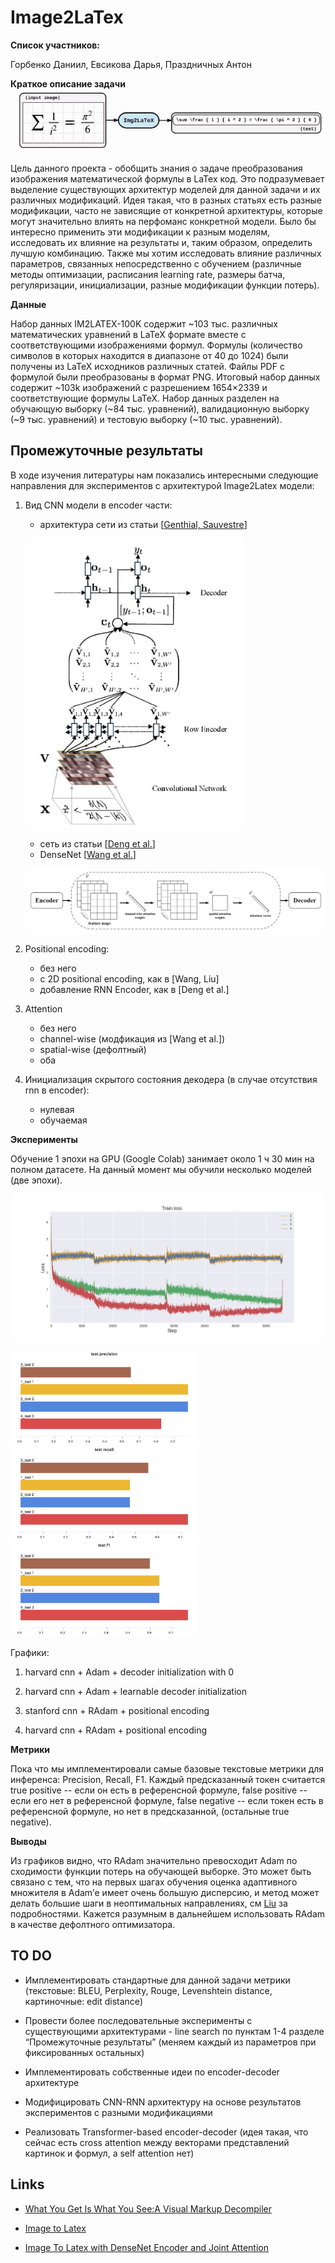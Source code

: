 # Image2LaTex

**Список участников:**

Горбенко Даниил, Евсикова Дарья, Праздничных Антон

**Краткое описание задачи**
![scheme](./imgs/scheme.jpg)

Цель данного проекта - обобщить знания о задаче преобразования изображения математической формулы в LaTex код. Это подразумевает выделение существующих архитектур моделей для данной задачи и их различных модификаций. Идея такая, что в разных статьях есть разные модификации, часто не зависящие от конкретной архитектуры, которые могут значительно влиять на перфоманс конкретной модели. Было бы интересно применить эти модификации к разным моделям, исследовать их влияние на результаты и, таким образом, определить лучшую комбинацию. Также мы хотим исследовать влияние различных параметров, связанных непосредственно с обучением (различные методы оптимизации, расписания learning rate, размеры батча, регуляризации, инициализации, разные модификации функции потерь). 

**Данные**

Набор данных IM2LATEX-100K содержит ~103 тыс. различных математических уравнений в LaTeX формате вместе с соответствующими изображениями формул. Формулы (количество символов в которых находится в диапазоне от 40 до 1024) были получены из LaTeX исходников различных статей. Файлы PDF с формулой были преобразованы в формат PNG. Итоговый набор данных содержит ~103k изображений с разрешением 1654×2339 и соответствующие формулы LaTeX. Набор данных разделен на обучающую выборку (~84 тыс. уравнений), валидационную выборку (~9 тыс. уравнений) и тестовую выборку (~10 тыс. уравнений).

## Промежуточные результаты

В ходе изучения литературы нам показались интересными следующие направления для экспериментов с архитектурой Image2Latex модели:

1. Вид CNN модели в encoder части:
    - архитектура сети из статьи [[Genthial, Sauvestre](http://cs231n.stanford.edu/reports/2017/pdfs/815.pdf)]

    ![net1](./imgs/harvard.jpg)
    
    - сеть из статьи [[Deng et al.](https://arxiv.org/pdf/1609.04938v1.pdf)]
    - DenseNet [[Wang et al.](https://pdf.sciencedirectassets.com/280203/1-s2.0-S1877050919X00034/1-s2.0-S1877050919302686/main.pdf?X-Amz-Security-Token=IQoJb3JpZ2luX2VjEAUaCXVzLWVhc3QtMSJHMEUCIQDlkyO6sZ6uJWozMXBMJvVVERvglN%2BKfHZ%2F7W6i5BMIzQIgFREQ0PDh%2FEljeyXWDsYlTRFytNim3VrnZ131I1s00cAqgwQIvv%2F%2F%2F%2F%2F%2F%2F%2F%2F%2FARAEGgwwNTkwMDM1NDY4NjUiDIaZOYY9Ffi%2BBH7SAirXAxiqW8XiYJ7zHYRsMIUCsNG4gwmd%2BdLWv%2FK24FCpSQuCvSd6G%2BmMeuhPaDu09dEiEoFdfGLCwxN%2FVAURRij%2BS7H8VfgGzD6vkXgEJXJPEtsPhaK6laXIzaHgpJSRSgP0iJEZvX1gpYK0rLRd7xqjN7g4JxEaYU2NiYYtiqLeZ95GERyaJJINlE%2F8f%2BF%2FYTQr1%2FwZz6tcaJh%2Bsx7HpjKFBFfPMLkDWMgFLLJwWk6by9TXRjTvvTBjO4gsUSyIAETyPu8pM7hWXkbX0HOnwz7aEV5uc0bFc8DMaUxwQrnDTGp6tKgCxQk3%2FyFduW4h044AFxj2kODAceyeal2y2lwNdONXFbz9d2U6f%2FMUcMFdxUZzM0pL2LlGjw7hbYqJzQiNGP57DWm7X4%2FXNNm1dD09LAQVIS8ojeF6%2BvKNnyMehkEXR0QpL%2FN2KsTLkB%2FSLPDHSvNUDorSWXEDxYyGd4NSAeRAG%2FpifqVjnMRFiY8V%2FoGx0edA8%2FbAUqqofimRlvhmaKkG2LR2pQmc%2BL02kQ34MEP7FMYqI35Z3%2BmkTfINrKvUa3n9sn0tEokIDvM%2BNUZjmBnX6Yfnfx1adga%2BJmJtnmqDvQyI505faJCkBoYqYfI3b77ANQ58xjDRsI2GBjqlAcfrrA65%2FMxGOeaRQrgD3gs%2BxdZWVv5gMSHbJjKDT4MXHgbFwTf9fk64xgr6tWolLQy16UpGOaI0eqzo0cqJYPI5tFgQz7ZqcKUlwYq1fAQa61cy4DzhdnQT%2BYvXmGyplR%2B40QJ5UAfj2%2F7iSKFpaD8PFxLOXfrMoA9jHrACSzgaggDnjmH34wsuTClxZ3v98Ca6DTh%2Fw8pBilsaKx89mwHxIOVdAQ%3D%3D&X-Amz-Algorithm=AWS4-HMAC-SHA256&X-Amz-Date=20210611T130718Z&X-Amz-SignedHeaders=host&X-Amz-Expires=300&X-Amz-Credential=ASIAQ3PHCVTY5GR4RU4V%2F20210611%2Fus-east-1%2Fs3%2Faws4_request&X-Amz-Signature=4ced4119254503da9abe2467235b040fe8d08388ed62e49036a81da4b2034403&hash=528fb961803354177fdd295713429173ca5aa8a27f71a6f4ea080034984d34e6&host=68042c943591013ac2b2430a89b270f6af2c76d8dfd086a07176afe7c76c2c61&pii=S1877050919302686&tid=spdf-d6f28301-0cba-4280-9071-8c3cae19232f&sid=419612c63573184e018bd2d6e9ebb7b42741gxrqb&type=client)]

    ![net2](./imgs/densenet.jpg)

2. Positional encoding:
     - без него
     - с 2D positional encoding, как в [Wang, Liu]
     - добавление RNN Encoder, как в [Deng et al.]
     
3. Attention
     - без него
     - channel-wise  (модфикация из [Wang et al.])
     - spatial-wise (дефолтный)
     - оба
     
4. Инициализация скрытого состояния декодера (в случае отсутствия rnn в encoder):
     - нулевая
     - обучаемая

**Эксперименты**

Обучение 1 эпохи на GPU (Google Colab) занимает около 1 ч 30 мин на полном датасете. На данный момент мы обучили несколько моделей (две эпохи).

![loss](./imgs/train_loss.png)

<p float="left">
  <img src="./imgs/test_precision.png" alt="precision" width="300"/>
  <img src="./imgs/test_recall.png" alt="recall" width="300"/>
  <img src="./imgs/test_f1.png" alt="f1" width="300"/>
</p>

Графики:

1. harvard cnn + Adam + decoder initialization with 0

2. harvard cnn + Adam + learnable decoder initialization

3. stanford cnn + RAdam + positional encoding

4. harvard cnn + RAdam + positional encoding

**Метрики**

Пока что мы имплементировали самые базовые текстовые метрики для инференса: Precision, Recall, F1. Каждый предсказанный токен считается true positive -- если он есть в референсной формуле, false positive -- если его нет в референсной формуле, false negative -- если токен есть в референсной формуле, но нет в предсказанной, (остальные true negative). 


**Выводы**

Из графиков видно, что RAdam значительно превосходит Adam по сходимости функции потерь на обучающей выборке. Это может быть связано с тем, что на первых шагах обучения оценка адаптивного множителя в Adam’е имеет очень большую дисперсию, и метод может делать большие шаги в неоптимальных направлениях, см [Liu](https://arxiv.org/pdf/1908.03265.pdf) за подробностями. Кажется разумным в дальнейшем использовать RAdam в качестве дефолтного оптимизатора.

## TO DO

* Имплементировать стандартные для данной задачи метрики (текстовые: BLEU, Perplexity, Rouge, Levenshtein distance, картиночные: edit distance)

* Провести более последовательные эксперименты с существующими архитектурами - line search по пунктам 1-4 разделе “Промежуточные результаты” (меняем каждый из параметров при фиксированных остальных)

* Имплементировать собственные идеи по encoder-decoder архитектуре

* Модифицировать CNN-RNN архитектуру на основе результатов экспериментов с разными модификациями

* Реализовать Transformer-based encoder-decoder (идея такая, что сейчас есть cross attention между векторами представлений картинок и формул, а self attention нет)


## Links

* [What You Get Is What You See:A Visual Markup Decompiler](https://arxiv.org/pdf/1609.04938v1.pdf)

* [Image to Latex](http://cs231n.stanford.edu/reports/2017/pdfs/815.pdf)

* [Image To Latex with DenseNet Encoder and Joint Attention](https://www.sciencedirect.com/science/article/pii/S1877050919302686/pdf?md5=28f37e951b6f27a28b3ebb1879d5ed94&pid=1-s2.0-S1877050919302686-main.pdf)
